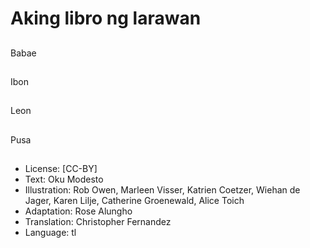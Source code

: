# Aking libro ng larawan

##
Babae

##
Ibon

##
Leon

##
Pusa

##
* License: [CC-BY]
* Text: Oku Modesto
* Illustration: Rob Owen, Marleen Visser, Katrien Coetzer, Wiehan de Jager, Karen Lilje, Catherine Groenewald, Alice Toich
* Adaptation: Rose Alungho
* Translation: Christopher Fernandez
* Language: tl
